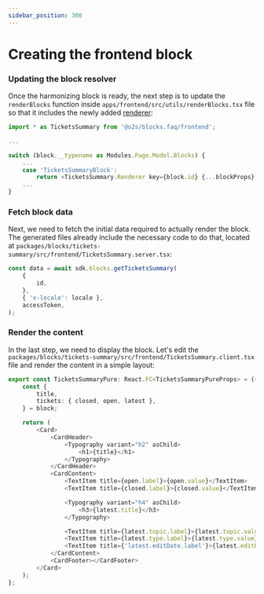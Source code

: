 ```yaml
---
sidebar_position: 300
---
```


# Creating the frontend block

### Updating the block resolver

Once the harmonizing block is ready, the next step is to update the `renderBlocks` function inside `apps/frontend/src/utils/renderBlocks.tsx` file so that it includes the newly added [renderer](../../main-components/blocks/structure.md#renderer):

```typescript jsx
import * as TicketsSummary from '@o2s/blocks.faq/frontend';

...

switch (block.__typename as Modules.Page.Model.Blocks) {
    ...
    case 'TicketsSummaryBlock':
        return <TicketsSummary.Renderer key={block.id} {...blockProps} />;
    ...
}

```

### Fetch block data

Next, we need to fetch the initial data required to actually render the block. The generated files already include the necessary code to do that, located at `packages/blocks/tickets-summary/src/frontend/TicketsSummary.server.tsx`:

```typescript jsx
const data = await sdk.blocks.getTicketsSummary(
    {
        id,
    },
    { 'x-locale': locale },
    accessToken,
);
```

### Render the content

In the last step, we need to display the block. Let's edit the `packages/blocks/tickets-summary/src/frontend/TicketsSummary.client.tsx` file and render the content in a simple layout:

```typescript jsx
export const TicketsSummaryPure: React.FC<TicketsSummaryPureProps> = ({ ...block }) => {
    const {
        title,
        tickets: { closed, open, latest },
    } = block;

    return (
        <Card>
            <CardHeader>
                <Typography variant="h2" asChild>
                    <h1>{title}</h1>
                </Typography>
            </CardHeader>
            <CardContent>
                <TextItem title={open.label}>{open.value}</TextItem>
                <TextItem title={closed.label}>{closed.value}</TextItem>

                <Typography variant="h4" asChild>
                    <h3>{latest.title}</h3>
                </Typography>

                <TextItem title={latest.topic.label}>{latest.topic.value}</TextItem>
                <TextItem title={latest.type.label}>{latest.type.value}</TextItem>
                <TextItem title={'latest.editDate.label'}>{latest.editDate.value}</TextItem>
            </CardContent>
            <CardFooter></CardFooter>
        </Card>
    );
};
```
